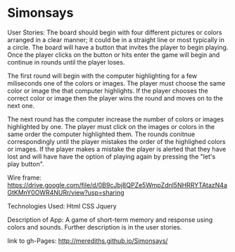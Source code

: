 # Simonsays

User Stories:
The board should begin with four different pictures or colors arranged in a clear manner; it could be in a straight line or most typically in a circle. The board will have a button that invites the player to begin playing.  Once the player clicks on the button or hits enter the game will begin and continue in rounds until the player loses.

The first round will begin with the computer highlighting for a few miliseconds one of the colors or images.  The player must choose the same color or image the that computer highlights.  If the player chooses the correct color or image then the player wins the round and moves on to the next one.

The next round has the computer increase the number of colors or images highlighted by one.  The player must click on the images or colors in the same order the computer highlighted them.  The rounds conitnue correspondingly until the player mistakes the order of the highlighed colors or images.  If the player makes a mistake the player is alerted that they have lost and will have have the option of playing again by pressing the "let's play button".


Wire frame:
https://drive.google.com/file/d/0B9cJbj8QPZe5WmpZdnl5NHRRYTAtazN4aGtKMnY0OWR4NURr/view?usp=sharing

Technologies Used:
Html
CSS
Jquery

Description of App:
A game of short-term memory and response using colors and sounds.  Further description is in the user stories.


link to gh-Pages:
http://merediths.github.io/Simonsays/

